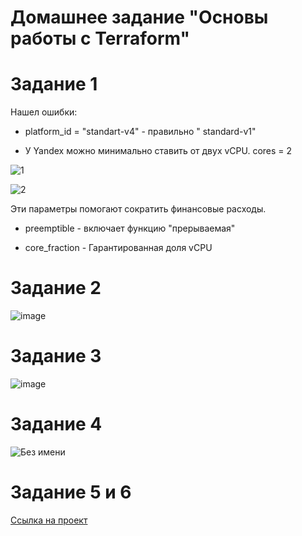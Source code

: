 
# Домашнее задание "Основы работы с Terraform"


# Задание 1


Нашел ошибки:

* platform_id = "standart-v4" -  правильно  " standard-v1"

* У Yandex можно минимально ставить от двух vCPU.  cores = 2

![1](https://github.com/Dimarkle/DevOps/assets/118626944/87d72cc6-1f01-40ab-b951-0a374b1154c9)


![2](https://github.com/Dimarkle/DevOps/assets/118626944/c367d332-ec9e-42cc-925b-f3ecbacac332)


Эти параметры помогают сократить финансовые расходы.
* preemptible - включает функцию "прерываемая"
  
* core_fraction -  Гарантированная доля vCPU

# Задание 2

![image](https://github.com/Dimarkle/DevOps/assets/118626944/b867fe2c-dda1-499d-8edc-4d1c8350c12f)

# Задание 3

![image](https://github.com/Dimarkle/DevOps/assets/118626944/d2321444-5585-4bd1-b4e0-415df0bbfcc8)



# Задание 4

![Без имени](https://github.com/Dimarkle/DevOps/assets/118626944/6ac068c2-4d5f-414d-8219-6e4b4db3884e)



# Задание 5 и 6

[Ссылка на проект](https://github.com/Dimarkle/DevOps/tree/main/%D0%9E%D1%81%D0%BD%D0%BE%D0%B2%D1%8B%20%D1%80%D0%B0%D0%B1%D0%BE%D1%82%D1%8B%20%D1%81%20Terraform)
